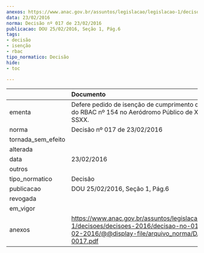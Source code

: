 ```yaml
---
anexos: https://www.anac.gov.br/assuntos/legislacao/legislacao-1/decisoes/decisoes-2016/decisao-no-017-de-23-02-2016/@@display-file/arquivo_norma/DA2016-0017.pdf
data: 23/02/2016
norma: Decisão nº 017 de 23/02/2016
publicacao: DOU 25/02/2016, Seção 1, Pág.6
tags:
- decisão
- isenção
- rbac
tipo_normatico: Decisão
hide: 
- toc 
 
---
```


|                    | Documento                                                                                                                                                 |
|:-------------------|:----------------------------------------------------------------------------------------------------------------------------------------------------------|
| ementa             | Defere pedido de isenção de cumprimento de requisito do RBAC nº 154 no Aeródromo Público de Xanxerê - SSXX.                                               |
| norma              | Decisão nº 017 de 23/02/2016                                                                                                                              |
| tornada_sem_efeito |                                                                                                                                                           |
| alterada           |                                                                                                                                                           |
| data               | 23/02/2016                                                                                                                                                |
| outros             |                                                                                                                                                           |
| tipo_normatico     | Decisão                                                                                                                                                   |
| publicacao         | DOU 25/02/2016, Seção 1, Pág.6                                                                                                                            |
| revogada           |                                                                                                                                                           |
| em_vigor           |                                                                                                                                                           |
| anexos             | https://www.anac.gov.br/assuntos/legislacao/legislacao-1/decisoes/decisoes-2016/decisao-no-017-de-23-02-2016/@@display-file/arquivo_norma/DA2016-0017.pdf |